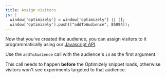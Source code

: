 ```yaml
---
title: Assign visitors
js: |
  window['optimizely'] = window['optimizely'] || [];
  window['optimizely'].push(["addToAudience", 85094]);
---
```


Now that you've created the audience, you can assign visitors to it programmatically using our [Javascript API](/javascript/#audiences).

Use the `addToAudience` call with the audience's `id` as the first argument.

This call needs to happen **before** the Optimizely snippet loads, otherwise visitors won't see experiments targeted to that audience.